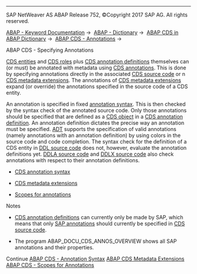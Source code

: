   

* * *

SAP NetWeaver AS ABAP Release 752, ©Copyright 2017 SAP AG. All rights reserved.

[ABAP - Keyword Documentation](javascript:call_link\('abenabap.htm'\)) →  [ABAP - Dictionary](javascript:call_link\('abenabap_dictionary.htm'\)) →  [ABAP CDS in ABAP Dictionary](javascript:call_link\('abencds.htm'\)) →  [ABAP CDS - Annotations](javascript:call_link\('abencds_annotations.htm'\)) → 

ABAP CDS - Specifying Annotations

[CDS entities](javascript:call_link\('abencds_entity_glosry.htm'\) "Glossary Entry") and [CDS roles](javascript:call_link\('abencds_role_glosry.htm'\) "Glossary Entry") plus [CDS annotation definitions](javascript:call_link\('abencds_anno_definition_glosry.htm'\) "Glossary Entry") themselves can (or must) be annotated with metadata using [CDS annotations](javascript:call_link\('abencds_annotation_glosry.htm'\) "Glossary Entry"). This is done by specifying annotations directly in the associated [CDS source code](javascript:call_link\('abencds_source_code_glosry.htm'\) "Glossary Entry") or n [CDS metadata extensions](javascript:call_link\('abencds_metadata_extension_glosry.htm'\) "Glossary Entry"). The annotations of [CDS metadata extensions](javascript:call_link\('abencds_metadata_extension_glosry.htm'\) "Glossary Entry") expand (or override) the annotations specified in the source code of a CDS entity.

An annotation is specified in fixed [annotation syntax](javascript:call_link\('abencds_annotation_syntax_glosry.htm'\) "Glossary Entry"). This is then checked by the syntax check of the annotated source code. Only those annotations should be specified that are defined as a [CDS object](javascript:call_link\('abencds_object_glosry.htm'\) "Glossary Entry") in a [CDS annotation definition](javascript:call_link\('abencds_anno_definition_glosry.htm'\) "Glossary Entry"). An annotation definition dictates the precise way an annotation must be specified. [ADT](javascript:call_link\('abenadt_glosry.htm'\) "Glossary Entry") supports the specification of valid annotations (namely annotations with an annotation definition) by using colors in the source code and code completion. The syntax check for the definition of a CDS entity in [DDL source code](javascript:call_link\('abenddl_source_code_glosry.htm'\) "Glossary Entry") does not, however, evaluate the annotation definitions yet. [DDLA source code](javascript:call_link\('abenddla_source_code_glosry.htm'\) "Glossary Entry") and [DDLX source code](javascript:call_link\('abenddlx_source_code_glosry.htm'\) "Glossary Entry") also check annotations with respect to their annotation definitions.

-   [CDS annotation syntax](javascript:call_link\('abencds_annotations_syntax.htm'\))

-   [CDS metadata extensions](javascript:call_link\('abencds_meta_data_extensions.htm'\))

-   [Scopes for annotations](javascript:call_link\('abencds_annotations_scopes.htm'\))

Notes

-   [CDS annotation definitions](javascript:call_link\('abencds_anno_definition_glosry.htm'\) "Glossary Entry") can currently only be made by SAP, which means that only [SAP annotations](javascript:call_link\('abensap_annotation_glosry.htm'\) "Glossary Entry") should currently be specified in [CDS source code](javascript:call_link\('abencds_source_code_glosry.htm'\) "Glossary Entry").

-   The program ABAP\_DOCU\_CDS\_ANNOS\_OVERVIEW shows all SAP annotations and their properties.

Continue
[ABAP CDS - Annotation Syntax](javascript:call_link\('abencds_annotations_syntax.htm'\))
[ABAP CDS Metadata Extensions](javascript:call_link\('abencds_meta_data_extensions.htm'\))
[ABAP CDS - Scopes for Annotations](javascript:call_link\('abencds_annotations_scopes.htm'\))